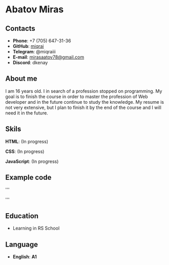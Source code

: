 # Abatov Miras

## Contacts

* **Phone**: +7 (705) 647-31-36
* **GitHub**: [miqrai](https://github.com/miqrai)
* **Telegram**: @miqraiii
* **E-mail**: mirasaatov78@gmail.com
* **Discord**: dkenay


## About me

I am 16 years old. I in search of a profession stopped on programming. My goal is to finish the course in order to master the profession of Web developer and in the future continue to study the knowledge. My resume is not very extensive, but I plan to finish it by the end of the course and I will need it in the future.


## Skils
**HTML**: (In progress)

**CSS**: (In progress)

**JavaScript**: (In progress)


## Example code
'''

'''


## Education
* Learning in RS School


## Language
* **English**: **A1**
